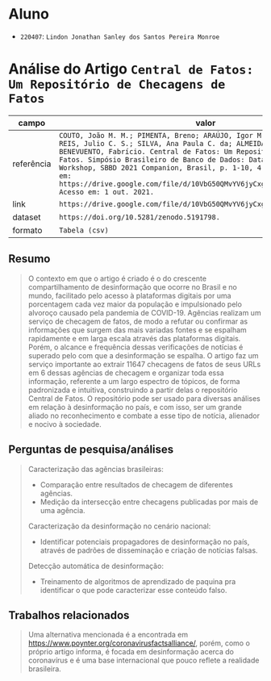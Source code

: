 # Aluno
* `220407`: `Lindon Jonathan Sanley dos Santos Pereira Monroe`

# Análise do Artigo `Central de Fatos: Um Repositório de Checagens de Fatos`

| campo | valor |
|------------|----------------------------------------|
| referência | `COUTO, João M. M.; PIMENTA, Breno; ARAÚJO, Igor M. de; ASSIS, Samuel; REIS, Julio C. S.; SILVA, Ana Paula C. da; ALMEIDA, Jussara M.; BENEVUENTO, Fabrício. Central de Fatos: Um Repositório de Checagens de Fatos. Simpósio Brasileiro de Banco de Dados: Dataset Showcase Workshop, SBBD 2021 Companion, Brasil, p. 1-10, 4 out. 2021. Disponível em: https://drive.google.com/file/d/10VbG50QMvYV6jyCxgU2mwP21vYUG6CcA/view. Acesso em: 1 out. 2021.` |
| link       | `https://drive.google.com/file/d/10VbG50QMvYV6jyCxgU2mwP21vYUG6CcA/view` |
| dataset | `https://doi.org/10.5281/zenodo.5191798.` |
| formato | `Tabela (csv)` |

## Resumo

> O contexto em que o artigo é criado é o do crescente compartilhamento de desinformação que ocorre no Brasil e no mundo, facilitado pelo acesso à plataformas digitais por uma porcentagem cada vez maior da população e impulsionado pelo alvoroço causado pela pandemia de COVID-19.
Agências realizam um serviço de checagem de fatos, de modo a refutar ou confirmar as informações que surgem das mais variadas fontes e se espalham rapidamente e em larga escala através das plataformas digitais. Porém, o alcance e frequência dessas verificações de notícias é superado pelo com que a desinformação se espalha. 
O artigo faz um serviço importante ao extrair 11647 checagens de fatos de seus URLs em 6 dessas agências de checagem e organizar toda essa informação, referente a um largo espectro de tópicos, de forma padronizada e intuitiva, construindo a partir delas o repositório Central de Fatos.
O repositório pode ser usado para diversas análises em relação à desinformação no país, e com isso, ser um grande aliado no reconhecimento e combate a esse tipo de notícia, alienador e nocivo à sociedade.

## Perguntas de pesquisa/análises

> Caracterização das agências brasileiras:
> - Comparação entre resultados de checagem de diferentes agências.
> - Medição da intersecção entre checagens publicadas por mais de uma agência.
> 
> Caracterização da desinformação no cenário nacional:
> - Identificar potenciais propagadores de desinformação no país, através de padrões de disseminação e criação de notícias falsas.
>   
> Detecção automática de desinformação:
> - Treinamento de algoritmos de aprendizado de paquina pra identificar o que pode caracterizar esse conteúdo falso.

## Trabalhos relacionados

> Uma alternativa mencionada é a encontrada em https://www.poynter.org/coronavirusfactsalliance/, porém, como o próprio artigo informa, é focada em desinformação acerca do coronavírus e é uma base internacional que pouco reflete a realidade brasileira.
